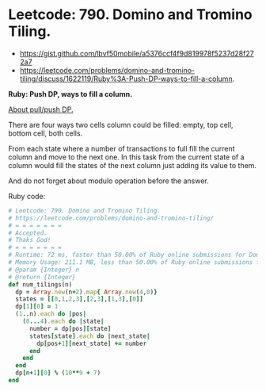 # Leetcode: 790. Domino and Tromino Tiling.

- https://gist.github.com/lbvf50mobile/a5376ccf4f9d819978f5237d28f272a7
- https://leetcode.com/problems/domino-and-tromino-tiling/discuss/1622119/Ruby%3A-Push-DP-ways-to-fill-a-column.

**Ruby: Push DP, ways to fill a column.**


[About pull/push DP.](https://youtu.be/YBSt1jYwVfU)    

There are four ways two cells column could be filled: empty, top cell, bottom cell, both cells.

From each state where a number of transactions to full fill the current column and move to the next one. In this task from the current state of a column would fill the states of the next column just adding its value to them.

And do not forget about modulo operation before the answer.

Ruby code:
```Ruby
# Leetcode: 790. Domino and Tromino Tiling.
# https://leetcode.com/problems/domino-and-tromino-tiling/
# = = = = = = =
# Accepted.
# Thaks God!
# = = = = = = =
# Runtime: 72 ms, faster than 50.00% of Ruby online submissions for Domino and Tromino Tiling.
# Memory Usage: 211.1 MB, less than 50.00% of Ruby online submissions for Domino and Tromino Tiling.
# @param {Integer} n
# @return {Integer}
def num_tilings(n)
  dp = Array.new(n+2).map{ Array.new(4,0)}
  states = [[0,1,2,3],[2,3],[1,3],[0]]
  dp[1][0] = 1
  (1..n).each do |pos|
    (0...4).each do |state|
      number = dp[pos][state]
      states[state].each do |next_state|
        dp[pos+1][next_state] += number
      end
    end
  end
  dp[n+1][0] % (10**9 + 7)
end
```
